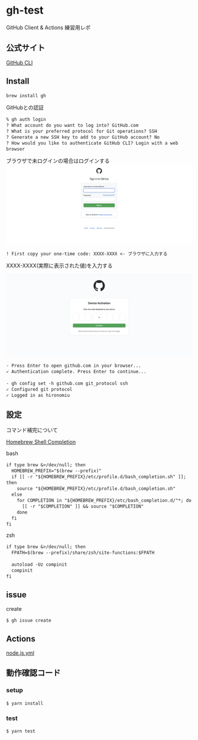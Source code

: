 # gh-test

GitHub Client & Actions 練習用レポ

## 公式サイト
[GitHub CLI ](https://cli.github.com/)

## Install

```
brew install gh
```

GitHubとの認証

```
% gh auth login
? What account do you want to log into? GitHub.com
? What is your preferred protocol for Git operations? SSH
? Generate a new SSH key to add to your GitHub account? No
? How would you like to authenticate GitHub CLI? Login with a web browser
```

ブラウザで未ログインの場合はログインする
![gh-01](./images/gh-01.png)

```
! First copy your one-time code: XXXX-XXXX <- ブラウザに入力する
```

XXXX-XXXX(実際に表示された値)を入力する

![gh-02](./images/gh-02.png)

```
- Press Enter to open github.com in your browser... 
✓ Authentication complete. Press Enter to continue...

- gh config set -h github.com git_protocol ssh
✓ Configured git protocol
✓ Logged in as hironomiu
```
## 設定

コマンド補完について

[Homebrew Shell Completion](https://docs.brew.sh/Shell-Completion)

bash

```
if type brew &>/dev/null; then
  HOMEBREW_PREFIX="$(brew --prefix)"
  if [[ -r "${HOMEBREW_PREFIX}/etc/profile.d/bash_completion.sh" ]]; then
    source "${HOMEBREW_PREFIX}/etc/profile.d/bash_completion.sh"
  else
    for COMPLETION in "${HOMEBREW_PREFIX}/etc/bash_completion.d/"*; do
      [[ -r "$COMPLETION" ]] && source "$COMPLETION"
    done
  fi
fi
```

zsh

```
if type brew &>/dev/null; then
  FPATH=$(brew --prefix)/share/zsh/site-functions:$FPATH

  autoload -Uz compinit
  compinit
fi
```

## issue

create

```
$ gh issue create
```

## Actions

[node.js.yml](./.github/workflows/node.js.yml)

## 動作確認コード

### setup

```
$ yarn install
```

### test

```
$ yarn test
```
